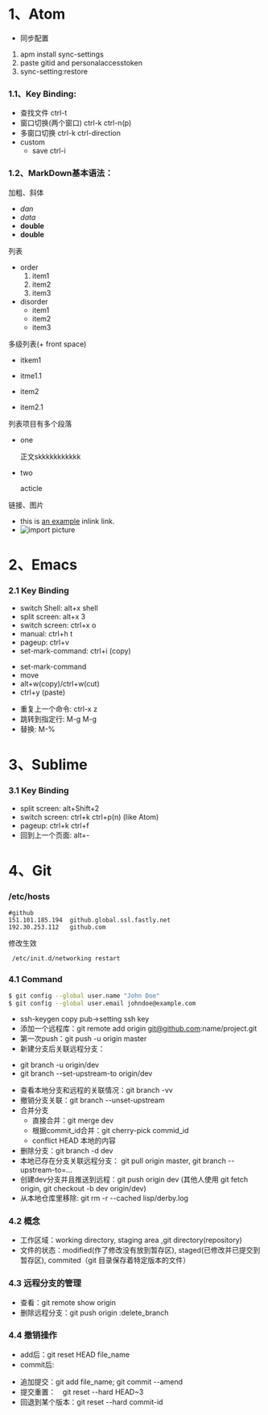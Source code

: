 # 1、Atom
- 同步配置
 1. apm install sync-settings
 1. paste gitid and personalaccesstoken
 2. sync-setting:restore
### 1.1、Key Binding:
  - 查找文件 ctrl-t
  - 窗口切换(两个窗口) ctrl-k ctrl-n(p)
  - 多窗口切换 ctrl-k ctrl-direction
  - custom
     - save ctrl-i

### 1.2、MarkDown基本语法：

加粗、斜体
- *dan*
- _data_
- **double**
- __double__

列表
- order
   1. item1
   1. item2
   1. item3
- disorder
   * item1
   * item2
   * item3

多级列表(+ front space)
* itkem1
 + itme1.1
* item2
 + item2.1

列表项目有多个段落
* one

    正文skkkkkkkkkkk

* two

    acticle

链接、图片
- this is [an example](http://baidu.com) inlink link.
- ![import picture](/home/zhou/Pictures/jinmubiao.)


# 2、Emacs
### 2.1 Key Binding
- switch Shell: alt+x shell
- split screen: alt+x 3
- switch screen: ctrl+x o
- manual: ctrl+h t
- pageup: ctrl+v
- set-mark-command: ctrl+i (copy)
 + set-mark-command
 + move
 + alt+w(copy)/ctrl+w(cut)
 + ctrl+y (paste)
- 重复上一个命令: ctrl-x z
- 跳转到指定行: M-g M-g
- 替换: M-%
# 3、Sublime
### 3.1 Key Binding
- split screen: alt+Shift+2
- switch screen: ctrl+k ctrl+p(n) (like Atom)
- pageup: ctrl+k ctrl+f
- 回到上一个页面: alt+-

# 4、Git
### /etc/hosts
```
#github
151.101.185.194  github.global.ssl.fastly.net
192.30.253.112   github.com
```
修改生效
```bash
 /etc/init.d/networking restart
```
### 4.1 Command
```bash
$ git config --global user.name "John Doe"
$ git config --global user.email johndoe@example.com
```
- ssh-keygen copy pub->setting ssh key
- 添加一个远程库：git remote add origin git@github.com:name/project.git
- 第一次push：git push -u origin master
- 新建分支后关联远程分支：
 + git branch -u origin/dev
 + git branch --set-upstream-to origin/dev
- 查看本地分支和远程的关联情况：git branch -vv
- 撤销分支关联：git branch --unset-upstream
- 合并分支
  + 直接合并：git merge dev
  + 根据commit_id合并：git cherry-pick commid_id
  + conflict HEAD 本地的内容
- 删除分支：git branch -d dev
- 本地已存在分支关联远程分支： git pull origin master, git branch --upstream-to=...
- 创建dev分支并且推送到远程：git push origin dev  (其他人使用 git fetch origin, git checkout -b dev origin/dev)
- 从本地仓库里移除: git rm -r --cached lisp/derby.log


### 4.2 概念
- 工作区域：working directory, staging area ,git directory(repository)
- 文件的状态：modified(作了修改没有放到暂存区), staged(已修改并已提交到暂存区), commited（git 目录保存着特定版本的文件）

### 4.3 远程分支的管理
 - 查看：git remote show origin
 - 删除远程分支：git push origin :delete_branch

### 4.4 撤销操作
- add后：git reset HEAD file_name
- commit后:
 + 追加提交：git add file_name; git commit --amend
 + 提交重置：　git reset --hard HEAD~3
 + 回退到某个版本：git reset --hard commit-id
